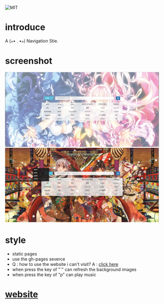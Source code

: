 ![MIT](https://img.shields.io/npm/l/express.svg)
# introduce
A (๑• . •๑) Navigation Stie.

# screenshot
[![screenshot1](screenshot1.png)](http://love999262.github.io/index/index.html)
[![screenshot2](screenshot2.png)](http://love999262.github.io/index/index.html)

# style
* static pages
* use the gh-pages severce
* Q : how to use the website i can't visit? A : [click here](https://github.com/racaljk/hosts)
* when press the key of "`" can refresh the background images
* when press the key of "p" can play music

# [website](https://love999262.github.io/moe/src/moe.html)
